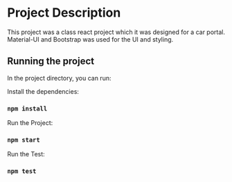 # Project Description

This project was a class react project which it was designed for a car portal. Material-UI and Bootstrap was used for the UI and styling.

## Running the project

In the project directory, you can run:

Install the dependencies:

### `npm install`

Run the Project:

### `npm start`

Run the Test:

### `npm test`
